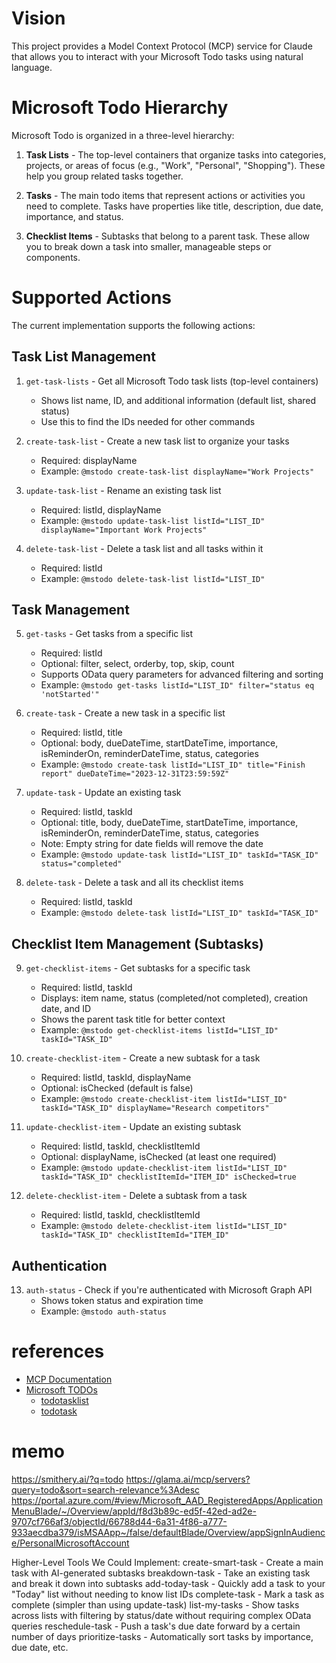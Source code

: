 # Vision

This project provides a Model Context Protocol (MCP) service for Claude that allows you to interact with your Microsoft Todo tasks using natural language.

# Microsoft Todo Hierarchy

Microsoft Todo is organized in a three-level hierarchy:

1. **Task Lists** - The top-level containers that organize tasks into categories, projects, or areas of focus (e.g., "Work", "Personal", "Shopping"). These help you group related tasks together.

2. **Tasks** - The main todo items that represent actions or activities you need to complete. Tasks have properties like title, description, due date, importance, and status.

3. **Checklist Items** - Subtasks that belong to a parent task. These allow you to break down a task into smaller, manageable steps or components.

# Supported Actions
The current implementation supports the following actions:

## Task List Management
1. `get-task-lists` - Get all Microsoft Todo task lists (top-level containers)
   - Shows list name, ID, and additional information (default list, shared status)
   - Use this to find the IDs needed for other commands

2. `create-task-list` - Create a new task list to organize your tasks
   - Required: displayName
   - Example: `@mstodo create-task-list displayName="Work Projects"`

3. `update-task-list` - Rename an existing task list
   - Required: listId, displayName
   - Example: `@mstodo update-task-list listId="LIST_ID" displayName="Important Work Projects"`

4. `delete-task-list` - Delete a task list and all tasks within it
   - Required: listId
   - Example: `@mstodo delete-task-list listId="LIST_ID"`

## Task Management
5. `get-tasks` - Get tasks from a specific list
   - Required: listId
   - Optional: filter, select, orderby, top, skip, count
   - Supports OData query parameters for advanced filtering and sorting
   - Example: `@mstodo get-tasks listId="LIST_ID" filter="status eq 'notStarted'"`

6. `create-task` - Create a new task in a specific list
   - Required: listId, title
   - Optional: body, dueDateTime, startDateTime, importance, isReminderOn, 
     reminderDateTime, status, categories
   - Example: `@mstodo create-task listId="LIST_ID" title="Finish report" dueDateTime="2023-12-31T23:59:59Z"`

7. `update-task` - Update an existing task
   - Required: listId, taskId
   - Optional: title, body, dueDateTime, startDateTime, importance, isReminderOn, 
     reminderDateTime, status, categories
   - Note: Empty string for date fields will remove the date
   - Example: `@mstodo update-task listId="LIST_ID" taskId="TASK_ID" status="completed"`

8. `delete-task` - Delete a task and all its checklist items
   - Required: listId, taskId
   - Example: `@mstodo delete-task listId="LIST_ID" taskId="TASK_ID"`

## Checklist Item Management (Subtasks)
9. `get-checklist-items` - Get subtasks for a specific task
   - Required: listId, taskId
   - Displays: item name, status (completed/not completed), creation date, and ID
   - Shows the parent task title for better context
   - Example: `@mstodo get-checklist-items listId="LIST_ID" taskId="TASK_ID"`

10. `create-checklist-item` - Create a new subtask for a task
    - Required: listId, taskId, displayName
    - Optional: isChecked (default is false)
    - Example: `@mstodo create-checklist-item listId="LIST_ID" taskId="TASK_ID" displayName="Research competitors"`

11. `update-checklist-item` - Update an existing subtask
    - Required: listId, taskId, checklistItemId
    - Optional: displayName, isChecked (at least one required)
    - Example: `@mstodo update-checklist-item listId="LIST_ID" taskId="TASK_ID" checklistItemId="ITEM_ID" isChecked=true`

12. `delete-checklist-item` - Delete a subtask from a task
    - Required: listId, taskId, checklistItemId
    - Example: `@mstodo delete-checklist-item listId="LIST_ID" taskId="TASK_ID" checklistItemId="ITEM_ID"`

## Authentication
13. `auth-status` - Check if you're authenticated with Microsoft Graph API
    - Shows token status and expiration time
    - Example: `@mstodo auth-status`

# references
- [MCP Documentation](mcp.md)
- [Microsoft TODOs](microsofttodo.md)
  - [todotasklist](todotasklist.md)
  - [todotask](todotask.md)


# memo
https://smithery.ai/?q=todo
https://glama.ai/mcp/servers?query=todo&sort=search-relevance%3Adesc
https://portal.azure.com/#view/Microsoft_AAD_RegisteredApps/ApplicationMenuBlade/~/Overview/appId/f8d3b89c-ed5f-42ed-ad2e-9707cf766af3/objectId/66788d44-6a31-4f86-a777-933aecdba379/isMSAApp~/false/defaultBlade/Overview/appSignInAudience/PersonalMicrosoftAccount

Higher-Level Tools We Could Implement:
create-smart-task - Create a main task with AI-generated subtasks
breakdown-task - Take an existing task and break it down into subtasks
add-today-task - Quickly add a task to your "Today" list without needing to know list IDs
complete-task - Mark a task as complete (simpler than using update-task)
list-my-tasks - Show tasks across lists with filtering by status/date without requiring complex OData queries
reschedule-task - Push a task's due date forward by a certain number of days
prioritize-tasks - Automatically sort tasks by importance, due date, etc.